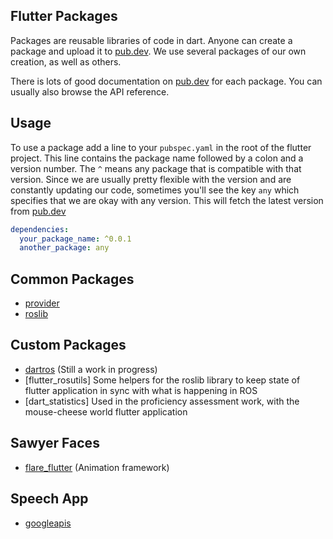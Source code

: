 ## Flutter Packages

Packages are reusable libraries of code in dart.
Anyone can create a package and upload it to [pub.dev](pub.dev).
We use several packages of our own creation, as well as others.

There is lots of good documentation on [pub.dev](pub.dev) for each package.
You can usually also browse the API reference.

## Usage

To use a package add a line to your `pubspec.yaml` in the root of the flutter project.
This line contains the package name followed by a colon and a version number.
The `^` means any package that is compatible with that version.
Since we are usually pretty flexible with the version and are constantly updating our code,
sometimes you'll see the key `any` which specifies that we are okay with any version. 
This will fetch the latest version from [pub.dev](pub.dev)
```yaml
dependencies:
  your_package_name: ^0.0.1
  another_package: any
```

## Common Packages

* [provider](pub.dev/packages/provider)
* [roslib](pub.dev/packages/roslib)

## Custom Packages
* [dartros](pub.dev/packages/dartros) (Still a work in progress)
* [flutter_rosutils] Some helpers for the roslib library to keep state of flutter application in sync with what is happening in ROS
* [dart_statistics] Used in the proficiency assessment work, with the mouse-cheese world flutter application

## Sawyer Faces

* [flare_flutter](pub.dev/packages/flare_flutter) (Animation framework)

## Speech App

* [googleapis](pub.dev/packages/googleapis)